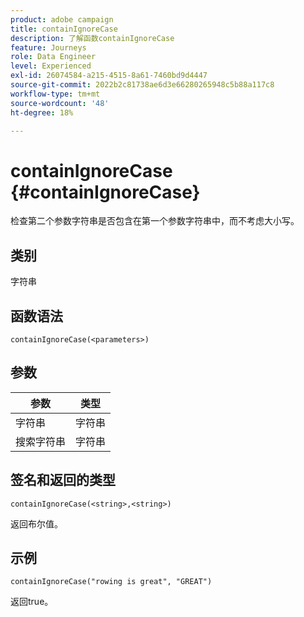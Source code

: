 ```yaml
---
product: adobe campaign
title: containIgnoreCase
description: 了解函数containIgnoreCase
feature: Journeys
role: Data Engineer
level: Experienced
exl-id: 26074584-a215-4515-8a61-7460bd9d4447
source-git-commit: 2022b2c81738ae6d3e66280265948c5b88a117c8
workflow-type: tm+mt
source-wordcount: '48'
ht-degree: 18%

---
```


# containIgnoreCase {#containIgnoreCase}

检查第二个参数字符串是否包含在第一个参数字符串中，而不考虑大小写。

## 类别

字符串

## 函数语法

`containIgnoreCase(<parameters>)`

## 参数

| 参数 | 类型 |
|-----------|------------------|
| 字符串 | 字符串 |
| 搜索字符串 | 字符串 |

## 签名和返回的类型

`containIgnoreCase(<string>,<string>)`

返回布尔值。

## 示例

`containIgnoreCase("rowing is great", "GREAT")`

返回true。
